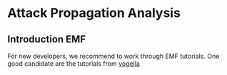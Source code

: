 # Attack Propagation Analysis

## Introduction EMF

For new developers, we recommend to work through EMF tutorials. One good candidate are the tutorials from [vogella](https://www.vogella.com/tutorials/EclipseEMF/article.html)